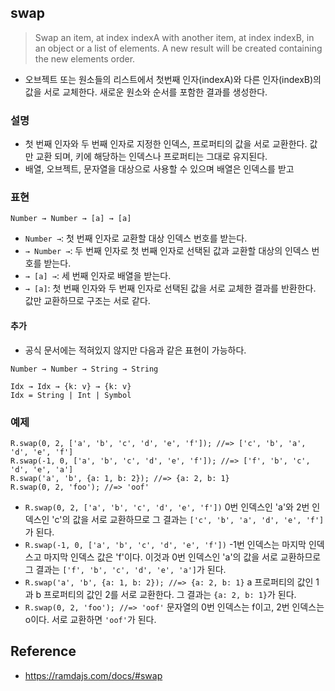 ## swap
> Swap an item, at index indexA with another item, at index indexB, in an object or a list of elements. A new result will be created containing the new elements order.
- 오브젝트 또는 원소들의 리스트에서 첫번째 인자(indexA)와 다른 인자(indexB)의 값을 서로 교체한다. 새로운 원소와 순서를 포함한 결과를 생성한다.

### 설명
- 첫 번째 인자와 두 번째 인자로 지정한 인덱스, 프로퍼티의 값을 서로 교환한다. 값만 교환 되며, 키에 해당하는 인덱스나 프로퍼티는 그대로 유지된다.
- 배열, 오브젝트, 문자열을 대상으로 사용할 수 있으며 배열은 인덱스를 받고 

### 표현
```
Number → Number → [a] → [a]
```
- `Number →`: 첫 번째 인자로 교환할 대상 인덱스 번호를 받는다.
- `→ Number →`: 두 번째 인자로 첫 번째 인자로 선택된 값과 교환할 대상의 인덱스 번호를 받는다.
- `→ [a] →`: 세 번째 인자로 배열을 받는다.
- `→ [a]`: 첫 번째 인자와 두 번째 인자로 선택된 값을 서로 교체한 결과를 반환한다. 값만 교환하므로 구조는 서로 같다.

#### 추가
- 공식 문서에는 적혀있지 않지만 다음과 같은 표현이 가능하다.
```
Number → Number → String → String 
```
```
Idx → Idx → {k: v} → {k: v}
Idx = String | Int | Symbol
```

### 예제
```
R.swap(0, 2, ['a', 'b', 'c', 'd', 'e', 'f']); //=> ['c', 'b', 'a', 'd', 'e', 'f']
R.swap(-1, 0, ['a', 'b', 'c', 'd', 'e', 'f']); //=> ['f', 'b', 'c', 'd', 'e', 'a']
R.swap('a', 'b', {a: 1, b: 2}); //=> {a: 2, b: 1}
R.swap(0, 2, 'foo'); //=> 'oof'
```
- `R.swap(0, 2, ['a', 'b', 'c', 'd', 'e', 'f'])` 0번 인덱스인 'a'와 2번 인덱스인 'c'의 값을 서로 교환하므로 그 결과는 `['c', 'b', 'a', 'd', 'e', 'f']`가 된다.
- `R.swap(-1, 0, ['a', 'b', 'c', 'd', 'e', 'f'])` -1번 인덱스는 마지막 인덱스고 마지막 인덱스 값은 'f'이다. 이것과 0번 인덱스인 'a'의 값을 서로 교환하므로 그 결과는 `['f', 'b', 'c', 'd', 'e', 'a']`가 된다.
- `R.swap('a', 'b', {a: 1, b: 2}); //=> {a: 2, b: 1}` a 프로퍼티의 값인 1과 b 프로퍼티의 값인 2를 서로 교환한다. 그 결과는 `{a: 2, b: 1}`가 된다.
- `R.swap(0, 2, 'foo'); //=> 'oof'` 문자열의 0번 인덱스는 f이고, 2번 인덱스는 o이다. 서로 교환하면 `'oof'`가 된다.

## Reference
- https://ramdajs.com/docs/#swap
